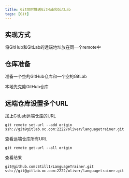 ```yaml
---
title: Git同时推送GitHub和GitLab
tags: [Git]
---
```


## 实现方式

将GitHub和GitLab的远端地址放在同一个remote中

## 仓库准备

准备一个空的GitHub仓库和一个空的GitLab

本地先克隆GitHub仓库

## 远端仓库设置多个URL

加上GitLab远端仓库的URL

```
git remote set-url --add origin ssh://git@gitlab.oc.com:2222/oliver/languagetrainer.git
```

查看远端仓库所有URL

```
git remote get-url --all origin
```

查看结果

```
git@github.com:Still1/LanguageTrainer.git
ssh://git@gitlab.oc.com:2222/oliver/languagetrainer.git
```

